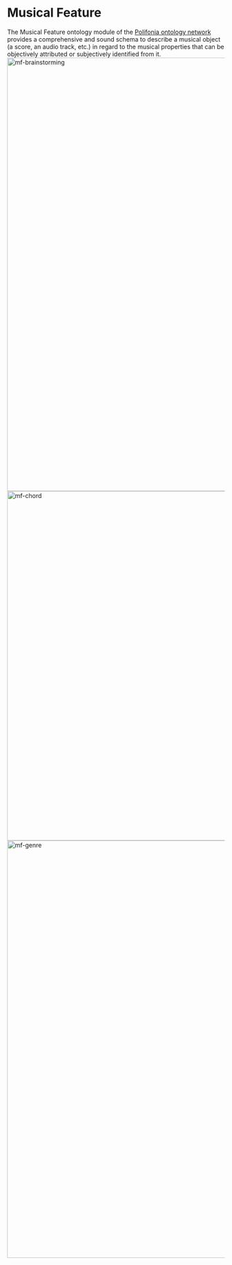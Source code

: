# Musical Feature

The Musical Feature ontology module of the [Polifonia ontology network](https://github.com/polifonia-project/ontology-network) provides a comprehensive and sound schema to describe a musical object (a score, an audio track, etc.) in regard to the musical properties that can be objectively attributed or subjectively identified from it. 
<img width="1001" alt="mf-brainstorming" src="https://user-images.githubusercontent.com/44606644/140661794-254b41bf-ce3b-44f6-82be-7c69da4c336d.png">
<img width="807" alt="mf-chord" src="https://user-images.githubusercontent.com/44606644/140661796-e134f905-edfb-4645-b089-c62ec4bfa91d.png">
<img width="964" alt="mf-genre" src="https://user-images.githubusercontent.com/44606644/140661798-e7a19209-0e73-40e8-a761-8b7d07844f7a.png">
